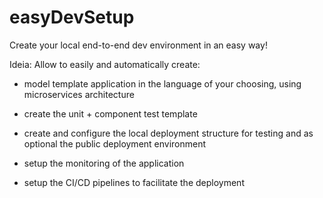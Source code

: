 # easyDevSetup
Create your local end-to-end dev environment in an easy way!

Ideia: Allow to easily and automatically create:

* model template application in the language of your choosing, using microservices architecture

* create the unit + component test template

* create and configure the local deployment structure for testing and as optional the public deployment environment

* setup the monitoring of the application

* setup the CI/CD pipelines to facilitate the deployment
